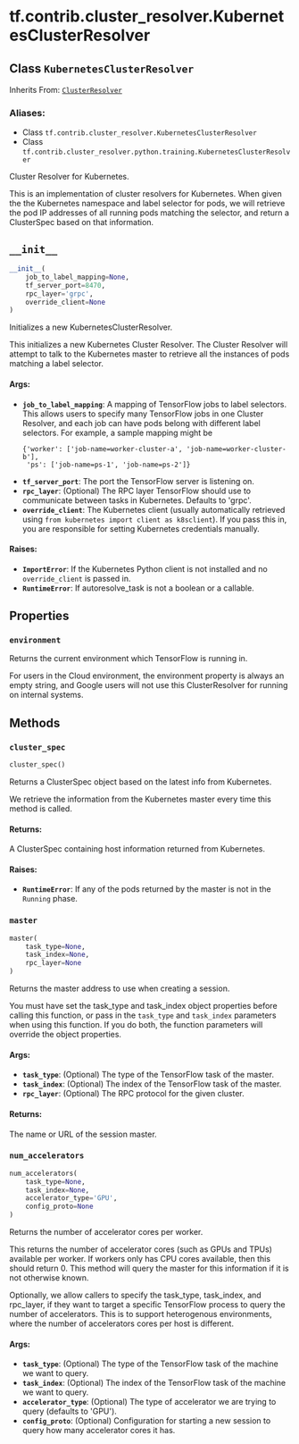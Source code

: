 <div itemscope itemtype="http://developers.google.com/ReferenceObject">
<meta itemprop="name" content="tf.contrib.cluster_resolver.KubernetesClusterResolver" />
<meta itemprop="path" content="Stable" />
<meta itemprop="property" content="environment"/>
<meta itemprop="property" content="__init__"/>
<meta itemprop="property" content="cluster_spec"/>
<meta itemprop="property" content="master"/>
<meta itemprop="property" content="num_accelerators"/>
</div>

# tf.contrib.cluster_resolver.KubernetesClusterResolver

## Class `KubernetesClusterResolver`

Inherits From: [`ClusterResolver`](../../../tf/contrib/cluster_resolver/ClusterResolver.md)

### Aliases:

* Class `tf.contrib.cluster_resolver.KubernetesClusterResolver`
* Class `tf.contrib.cluster_resolver.python.training.KubernetesClusterResolver`

Cluster Resolver for Kubernetes.

This is an implementation of cluster resolvers for Kubernetes. When given the
the Kubernetes namespace and label selector for pods, we will retrieve the
pod IP addresses of all running pods matching the selector, and return a
ClusterSpec based on that information.

<h2 id="__init__"><code>__init__</code></h2>

``` python
__init__(
    job_to_label_mapping=None,
    tf_server_port=8470,
    rpc_layer='grpc',
    override_client=None
)
```

Initializes a new KubernetesClusterResolver.

This initializes a new Kubernetes Cluster Resolver. The Cluster Resolver
will attempt to talk to the Kubernetes master to retrieve all the instances
of pods matching a label selector.

#### Args:

* <b>`job_to_label_mapping`</b>: A mapping of TensorFlow jobs to label selectors.
    This allows users to specify many TensorFlow jobs in one Cluster
    Resolver, and each job can have pods belong with different label
    selectors. For example, a sample mapping might be
    ```
    {'worker': ['job-name=worker-cluster-a', 'job-name=worker-cluster-b'],
     'ps': ['job-name=ps-1', 'job-name=ps-2']}
    ```
* <b>`tf_server_port`</b>: The port the TensorFlow server is listening on.
* <b>`rpc_layer`</b>: (Optional) The RPC layer TensorFlow should use to communicate
    between tasks in Kubernetes. Defaults to 'grpc'.
* <b>`override_client`</b>: The Kubernetes client (usually automatically retrieved
    using `from kubernetes import client as k8sclient`). If you pass this
    in, you are responsible for setting Kubernetes credentials manually.


#### Raises:

* <b>`ImportError`</b>: If the Kubernetes Python client is not installed and no
    `override_client` is passed in.
* <b>`RuntimeError`</b>: If autoresolve_task is not a boolean or a callable.



## Properties

<h3 id="environment"><code>environment</code></h3>

Returns the current environment which TensorFlow is running in.

For users in the Cloud environment, the environment property is always an
empty string, and Google users will not use this ClusterResolver for running
on internal systems.



## Methods

<h3 id="cluster_spec"><code>cluster_spec</code></h3>

``` python
cluster_spec()
```

Returns a ClusterSpec object based on the latest info from Kubernetes.

We retrieve the information from the Kubernetes master every time this
method is called.

#### Returns:

A ClusterSpec containing host information returned from Kubernetes.


#### Raises:

* <b>`RuntimeError`</b>: If any of the pods returned by the master is not in the
    `Running` phase.

<h3 id="master"><code>master</code></h3>

``` python
master(
    task_type=None,
    task_index=None,
    rpc_layer=None
)
```

Returns the master address to use when creating a session.

You must have set the task_type and task_index object properties before
calling this function, or pass in the `task_type` and `task_index`
parameters when using this function. If you do both, the function parameters
will override the object properties.

#### Args:

* <b>`task_type`</b>: (Optional) The type of the TensorFlow task of the master.
* <b>`task_index`</b>: (Optional) The index of the TensorFlow task of the master.
* <b>`rpc_layer`</b>: (Optional) The RPC protocol for the given cluster.


#### Returns:

The name or URL of the session master.

<h3 id="num_accelerators"><code>num_accelerators</code></h3>

``` python
num_accelerators(
    task_type=None,
    task_index=None,
    accelerator_type='GPU',
    config_proto=None
)
```

Returns the number of accelerator cores per worker.

This returns the number of accelerator cores (such as GPUs and TPUs)
available per worker. If workers only has CPU cores available, then this
should return 0. This method will query the master for this information
if it is not otherwise known.

Optionally, we allow callers to specify the task_type, task_index, and
rpc_layer, if they want to target a specific TensorFlow process to query
the number of accelerators. This is to support heterogenous environments,
where the number of accelerators cores per host is different.

#### Args:

* <b>`task_type`</b>: (Optional) The type of the TensorFlow task of the machine we
    want to query.
* <b>`task_index`</b>: (Optional) The index of the TensorFlow task of the machine we
    want to query.
* <b>`accelerator_type`</b>: (Optional) The type of accelerator we are trying to
    query (defaults to 'GPU').
* <b>`config_proto`</b>: (Optional) Configuration for starting a new session to
    query how many accelerator cores it has.



